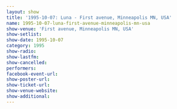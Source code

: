 ```yaml
---
layout: show
title: '1995-10-07: Luna - First avenue, Minneapolis MN, USA'
name: 1995-10-07-luna-first-avenue-minneapolis-mn-usa
show-venue: 'First avenue, Minneapolis MN, USA'
show-setlist: 
show-date: 1995-10-07
category: 1995
show-radio: 
show-lastfm: 
show-cancelled: 
performers: 
facebook-event-url: 
show-poster-url: 
show-ticket-url: 
show-venue-website: 
show-additional: 
---
```


